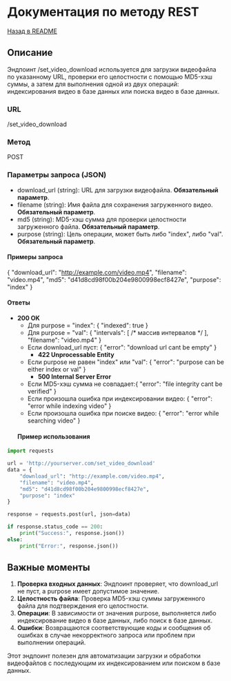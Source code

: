 # Документация по методу REST
[Назад в README](README.md)
## Описание
Эндпоинт /set_video_download используется для загрузки видеофайла по указанному URL, проверки его целостности с помощью MD5-хэш суммы, а затем для выполнения одной из двух операций: индексирования видео в базе данных или поиска видео в базе данных.

### URL
/set_video_download

### Метод
POST

### Параметры запроса (JSON)
- download_url (string): URL для загрузки видеофайла. **Обязательный параметр**.
- filename (string): Имя файла для сохранения загруженного видео. **Обязательный параметр**.
- md5 (string): MD5-хэш сумма для проверки целостности загруженного файла. **Обязательный параметр**.
- purpose (string): Цель операции, может быть либо "index", либо "val". **Обязательный параметр**.
#### Примеры запроса

{
    "download_url": "http://example.com/video.mp4",
    "filename": "video.mp4",
    "md5": "d41d8cd98f00b204e9800998ecf8427e",
    "purpose": "index"
}
#### Ответы

- **200 OK**
  - Для purpose = "index":
  {
        "indexed": true
    }
  - Для purpose = "val": {
        "intervals": [ /* массив интервалов */ ],
        "filename": "video.mp4"
    }
  - Если download_url пуст: {
        "error": "download url cant be empty"
    }
    - **422 Unprocessable Entity**
  - Если purpose не равен "index" или "val":   {
        "error": "purpose can be either index or val"
    }
    - **500 Internal Server Error**
  - Если MD5-хэш сумма не совпадает:{
        "error": "file integrity cant be verified"
    }
  - Если произошла ошибка при индексировании видео: {
        "error": "error while indexing video"
    }
  - Если произошла ошибка при поиске видео: {
        "error": "error while searching video"
    }
  #### Пример использования
```python
import requests

url = 'http://yourserver.com/set_video_download'
data = {
    "download_url": "http://example.com/video.mp4",
    "filename": "video.mp4",
    "md5": "d41d8cd98f00b204e9800998ecf8427e",
    "purpose": "index"
}

response = requests.post(url, json=data)

if response.status_code == 200:
    print("Success:", response.json())
else:
    print("Error:", response.json())
```
## Важные моменты

1. **Проверка входных данных**: Эндпоинт проверяет, что download_url не пуст, а purpose имеет допустимое значение.
2. **Целостность файла**: Проверка MD5-хэш суммы загруженного файла для подтверждения его целостности.
3. **Операции**: В зависимости от значения purpose, выполняется либо индексирование видео в базе данных, либо поиск в базе данных.
4. **Ошибки**: Возвращаются соответствующие коды и сообщения об ошибках в случае некорректного запроса или проблем при выполнении операций.

Этот эндпоинт полезен для автоматизации загрузки и обработки видеофайлов с последующим их индексированием или поиском в базе данных.